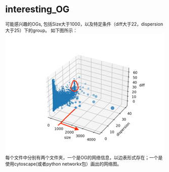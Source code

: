 # interesting_OG
可能感兴趣的OGs, 包括Size大于1000，以及特定条件（diff大于22，dispersion大于25）下的group。 如下图所示：
![Ortholog Group 3D graph](./OG_3D.png)
每个文件中分别有两个文件夹，一个是OG的网络信息，以边表形式存在；一个是使用cytoscape(或者python networkx包）画出的网络图。
